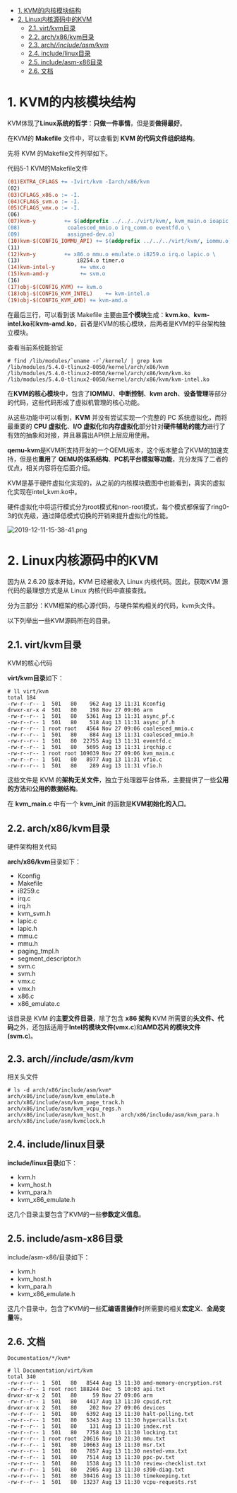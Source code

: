 
<!-- @import "[TOC]" {cmd="toc" depthFrom=1 depthTo=6 orderedList=false} -->

<!-- code_chunk_output -->

- [1. KVM的内核模块结构](#1-kvm的内核模块结构)
- [2. Linux内核源码中的KVM](#2-linux内核源码中的kvm)
  - [2.1. virt/kvm目录](#21-virtkvm目录)
  - [2.2. arch/x86/kvm目录](#22-archx86kvm目录)
  - [2.3. arch/*/include/asm/kvm*](#23-archincludeasmkvm)
  - [2.4. include/linux目录](#24-includelinux目录)
  - [2.5. include/asm-x86目录](#25-includeasm-x86目录)
  - [2.6. 文档](#26-文档)

<!-- /code_chunk_output -->

# 1. KVM的内核模块结构

KVM体现了**Linux系统的哲学**：**只做一件事情**，但是要**做得最好**。

在KVM的 **Makefile** 文件中，可以查看到 **KVM 的代码文件组织结构**。

先将 KVM 的Makefile文件列举如下。

代码5-1 KVM的Makefile文件

```makefile
(01)EXTRA_CFLAGS += -Ivirt/kvm -Iarch/x86/kvm￼
(02)￼
(03)CFLAGS_x86.o := -I.￼
(04)CFLAGS_svm.o := -I.￼
(05)CFLAGS_vmx.o := -I.￼
(06)￼
(07)kvm-y         += $(addprefix ../../../virt/kvm/, kvm_main.o ioapic.o \￼
(08)               coalesced_mmio.o irq_comm.o eventfd.o \￼
(09)               assigned-dev.o)￼
(10)kvm-$(CONFIG_IOMMU_API) += $(addprefix ../../../virt/kvm/, iommu.o)￼
(11)￼
(12)kvm-y         += x86.o mmu.o emulate.o i8259.o irq.o lapic.o \￼
(13)                  i8254.o timer.o￼
(14)kvm-intel-y        += vmx.o￼
(15)kvm-amd-y          += svm.o￼
(16)￼
(17)obj-$(CONFIG_KVM) += kvm.o￼
(18)obj-$(CONFIG_KVM_INTEL)    += kvm-intel.o￼
(19)obj-$(CONFIG_KVM_AMD) += kvm-amd.o
```

在最后三行，可以看到该 Makefile 主要由**三个模块**生成：**kvm.ko**、**kvm\-intel.ko**和**kvm-amd.ko**，前者是KVM的核心模块，后两者是KVM的平台架构独立模块。

查看当前系统能验证

```
# find /lib/modules/`uname -r`/kernel/ | grep kvm
/lib/modules/5.4.0-tlinux2-0050/kernel/arch/x86/kvm
/lib/modules/5.4.0-tlinux2-0050/kernel/arch/x86/kvm/kvm.ko
/lib/modules/5.4.0-tlinux2-0050/kernel/arch/x86/kvm/kvm-intel.ko
```

在**KVM的核心模块**中，包含了**IOMMU**、**中断控制**、**kvm arch**、**设备管理**等部分的代码，这些代码形成了虚拟机管理的核心功能。

从这些功能中可以看到，**KVM** 并没有尝试实现一个完整的 PC 系统虚拟化，而将最重要的 **CPU 虚拟化**、**I/O 虚拟化**和**内存虚拟化**部分针对**硬件辅助的能力**进行了有效的抽象和对接，并且暴露出API供上层应用使用。

**qemu\-kvm**是KVM所支持开发的一个QEMU版本，这个版本整合了KVM的加速支持，但是也**重用**了 **QEMU的体系结构**、**PC机平台模拟等功能**，充分发挥了二者的优点，相关内容将在后面介绍。

KVM是基于硬件虚拟化实现的，从之前的内核模块截图中也能看到，真实的虚拟化实现在intel_kvm.ko中。

硬件虚拟化中将运行模式分为root模式和non-root模式，每个模式都保留了ring0-3的优先级，通过降低模式切换的开销来提升虚拟化的性能。


![2019-12-11-15-38-41.png](./images/2019-12-11-15-38-41.png)

# 2. Linux内核源码中的KVM

因为从 2.6.20 版本开始，KVM 已经被收入 Linux 内核代码。因此，获取KVM 源代码的最理想方式是从 Linux 内核代码中直接查找。

分为三部分：KVM框架的核心源代码，与硬件架构相关的代码，kvm头文件。

以下列举出一些KVM源码所在的目录。

## 2.1. virt/kvm目录

KVM的核心代码

**virt/kvm目录**如下：

```
# ll virt/kvm
total 184
-rw-r--r-- 1  501   80    962 Aug 13 11:31 Kconfig
drwxr-xr-x 4  501   80    198 Nov 27 09:06 arm
-rw-r--r-- 1  501   80   5361 Aug 13 11:31 async_pf.c
-rw-r--r-- 1  501   80    518 Aug 13 11:31 async_pf.h
-rw-r--r-- 1 root root   4564 Nov 27 09:06 coalesced_mmio.c
-rw-r--r-- 1  501   80    884 Aug 13 11:31 coalesced_mmio.h
-rw-r--r-- 1  501   80  22755 Aug 13 11:31 eventfd.c
-rw-r--r-- 1  501   80   5695 Aug 13 11:31 irqchip.c
-rw-r--r-- 1 root root 109039 Nov 27 09:06 kvm_main.c
-rw-r--r-- 1  501   80   8977 Aug 13 11:31 vfio.c
-rw-r--r-- 1  501   80    289 Aug 13 11:31 vfio.h
```

这些文件是 KVM 的**架构无关文件**，独立于处理器平台体系，主要提供了一些**公用的方法**和**公用的数据结构**。

在 **kvm\_main.c** 中有一个 **kvm\_init** 的函数是**KVM初始化的入口**。

## 2.2. arch/x86/kvm目录

硬件架构相关代码

**arch/x86/kvm**目录如下：

- Kconfig
- Makefile
- i8259.c
- irq.c
- irq.h
- kvm\_svm.h
- lapic.c
- lapic.h
- mmu.c
- mmu.h
- paging\_tmpl.h
- segment\_descriptor.h
- svm.c
- svm.h
- vmx.c
- vmx.h
- x86.c
- x86\_emulate.c

该目录是 KVM 的**主要文件目录**，除了包含 **x86 架构** KVM 所需要的**头文件、代码**之外，还包括适用于**Intel的模块文件(vmx.c**)和**AMD芯片的模块文件(svm.c**)。

## 2.3. arch/*/include/asm/kvm*

相关头文件

```
# ls -d arch/x86/include/asm/kvm*
arch/x86/include/asm/kvm_emulate.h  arch/x86/include/asm/kvm_page_track.h  arch/x86/include/asm/kvm_vcpu_regs.h
arch/x86/include/asm/kvm_host.h     arch/x86/include/asm/kvm_para.h        arch/x86/include/asm/kvmclock.h
```

## 2.4. include/linux目录

**include/linux目录**如下：

- kvm.h
- kvm\_host.h
- kvm\_para.h
- kvm\_x86\_emulate.h

这几个目录主要包含了KVM的一些**参数定义信息**。

## 2.5. include/asm-x86目录

include/asm\-x86/目录如下：

- kvm.h
- kvm\_host.h
- kvm\_para.h
- kvm\_x86\_emulate.h

这几个目录中，包含了KVM的一些**汇编语言操作**时所需要的相关**宏定义**、**全局变量**等。

## 2.6. 文档

```
Documentation/*/kvm*
```

```
# ll Documentation/virt/kvm
total 340
-rw-r--r-- 1  501   80   8544 Aug 13 11:30 amd-memory-encryption.rst
-rw-r--r-- 1 root root 188244 Dec  5 10:03 api.txt
drwxr-xr-x 2  501   80     59 Nov 27 09:06 arm
-rw-r--r-- 1  501   80   4417 Aug 13 11:30 cpuid.rst
drwxr-xr-x 2  501   80    202 Nov 27 09:06 devices
-rw-r--r-- 1  501   80   6392 Aug 13 11:30 halt-polling.txt
-rw-r--r-- 1  501   80   5343 Aug 13 11:30 hypercalls.txt
-rw-r--r-- 1  501   80    131 Aug 13 11:30 index.rst
-rw-r--r-- 1  501   80   7758 Aug 13 11:30 locking.txt
-rw-r--r-- 1 root root  20616 Nov 10 21:30 mmu.txt
-rw-r--r-- 1  501   80  10663 Aug 13 11:30 msr.txt
-rw-r--r-- 1  501   80   7857 Aug 13 11:30 nested-vmx.txt
-rw-r--r-- 1  501   80   7514 Aug 13 11:30 ppc-pv.txt
-rw-r--r-- 1  501   80   1538 Aug 13 11:30 review-checklist.txt
-rw-r--r-- 1  501   80   2905 Aug 13 11:30 s390-diag.txt
-rw-r--r-- 1  501   80  30416 Aug 13 11:30 timekeeping.txt
-rw-r--r-- 1  501   80  13237 Aug 13 11:30 vcpu-requests.rst
```

